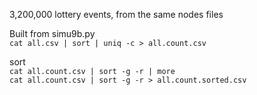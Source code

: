 3,200,000 lottery events, from the same nodes files

Built from simu9b.py  
`cat all.csv | sort | uniq -c > all.count.csv`

sort  
`cat all.count.csv | sort -g -r | more`  
`cat all.count.csv | sort -g -r > all.count.sorted.csv`
